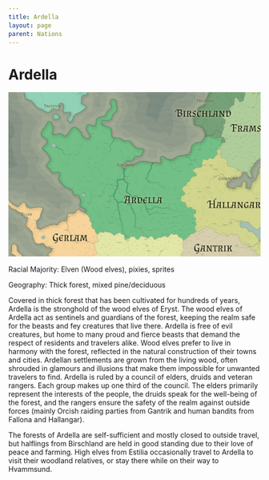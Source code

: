 ```yaml
---
title: Ardella
layout: page
parent: Nations
---
```


# Ardella

![NationMap](../images/nations/Ardella.png)

Racial Majority: Elven (Wood elves), pixies, sprites

Geography: Thick forest, mixed pine/deciduous

Covered in thick forest that has been cultivated for hundreds of years, Ardella is the stronghold of the wood elves of Eryst.  The wood elves of Ardella act as sentinels and guardians of the forest, keeping the realm safe for the beasts and fey creatures that live there.  Ardella is free of evil creatures, but home to many proud and fierce beasts that demand the respect of residents and travelers alike.  Wood elves prefer to live in harmony with the forest, reflected in the natural construction of their towns and cities.  Ardellan settlements are grown from the living wood, often shrouded in glamours and illusions that make them impossible for unwanted travelers to find.
Ardella is ruled by a council of elders, druids and veteran rangers. Each group makes up one third of the council.  The elders primarily represent the interests of the people, the druids speak for the well-being of the forest, and the rangers ensure the safety of the realm against outside forces (mainly Orcish raiding parties from Gantrik and human bandits from Fallona and Hallangar).

The forests of Ardella are self-sufficient and mostly closed to outside travel, but halflings from Birschland are held in good standing due to their love of peace and farming. High elves from Estilia occasionally travel to Ardella to visit their woodland relatives, or stay there while on their way to Hvammsund.